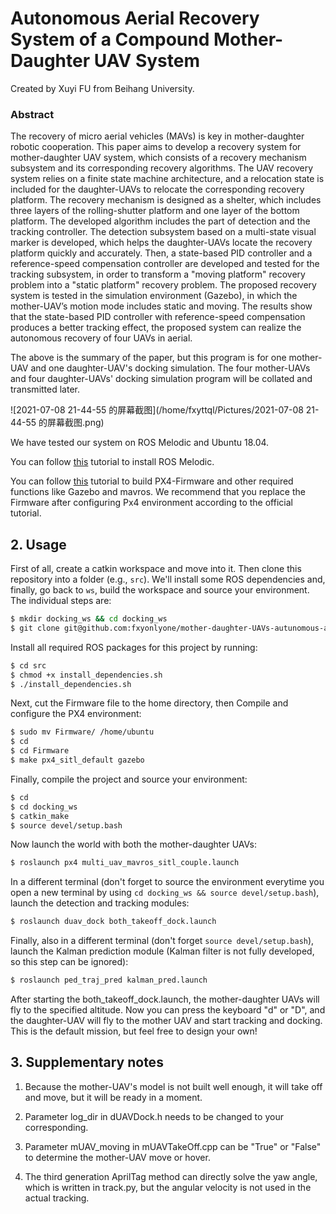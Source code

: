 # Autonomous Aerial Recovery System of a Compound Mother-Daughter UAV System

Created by Xuyi FU from Beihang University.

### Abstract
The recovery of micro aerial vehicles (MAVs) is key in mother-daughter robotic cooperation. This paper aims to develop a recovery system for mother-daughter UAV system, which consists of a recovery mechanism subsystem and its corresponding recovery algorithms. The UAV recovery system relies on a finite state machine architecture, and a relocation state is included for the daughter-UAVs to relocate the corresponding recovery platform. The recovery mechanism is designed as a shelter, which includes three layers of the rolling-shutter platform and one layer of the bottom platform. The developed algorithm includes the part of detection and the tracking controller. The detection subsystem based on a multi-state visual marker is developed, which helps the daughter-UAVs locate the recovery platform quickly and accurately. Then, a state-based PID controller and a reference-speed compensation controller are developed and tested for the tracking subsystem, in order to transform a "moving platform" recovery problem into a "static platform" recovery problem. The proposed recovery system is tested in the simulation environment (Gazebo), in which the mother-UAV’s motion mode includes static and moving. The results show that the state-based PID controller with reference-speed compensation produces a better tracking effect, the proposed system can realize the autonomous recovery of four UAVs in aerial.

The above is the summary of the paper, but this program is for one mother-UAV and one daughter-UAV's docking simulation. The  four mother-UAVs and four daughter-UAVs' docking simulation program will be collated and transmitted later.

![2021-07-08 21-44-55 的屏幕截图](/home/fxyttql/Pictures/2021-07-08 21-44-55 的屏幕截图.png)

We have tested our system on ROS Melodic and Ubuntu 18.04.

You can follow [this](http://wiki.ros.org/melodic/Installation/Ubuntu) tutorial to install ROS Melodic.

You can follow [this](https://docs.px4.io/master/en/dev_setup/dev_env_linux_ubuntu.html#rosgazebo) tutorial to build PX4-Firmware and other required functions like Gazebo and mavros. We recommend that you replace the Firmware after configuring Px4 environment according to the official tutorial.


## 2. Usage

First of all, create a catkin workspace and move into it. Then clone this repository into a folder (e.g., `src`). We'll install some ROS dependencies and, finally, go back to `ws`, build the workspace and source your environment. The individual steps are:

```bash
$ mkdir docking_ws && cd docking_ws
$ git clone git@github.com:fxyonlyone/mother-daughter-UAVs-autunomous-aerial-docking.git src
```

Install all required ROS packages for this project by running:

```bash
$ cd src
$ chmod +x install_dependencies.sh
$ ./install_dependencies.sh
```

Next, cut the Firmware file to the home directory, then Compile and configure the PX4 environment:

```bash
$ sudo mv Firmware/ /home/ubuntu
$ cd
$ cd Firmware
$ make px4_sitl_default gazebo
```

Finally, compile the project and source your environment:

```bash
$ cd
$ cd docking_ws
$ catkin_make
$ source devel/setup.bash
```

Now launch the world with both the mother-daughter UAVs:

```bash
$ roslaunch px4 multi_uav_mavros_sitl_couple.launch 
```

In a different terminal (don't forget to source the environment everytime you open a new terminal by using `cd docking_ws && source devel/setup.bash`), launch the detection and tracking modules:

```bash
$ roslaunch duav_dock both_takeoff_dock.launch
```

Finally, also in a different terminal (don't forget `source devel/setup.bash`), launch the Kalman prediction module (Kalman filter is not fully developed, so this step can be ignored):

```bash
$ roslaunch ped_traj_pred kalman_pred.launch
```

After starting the both_takeoff_dock.launch, the mother-daughter UAVs will fly to the specified altitude. Now you can press the keyboard "d" or "D", and the daughter-UAV will fly to the mother UAV and start tracking and docking. This is the default mission, but feel free to design your own!

## 3. Supplementary notes

1. Because the mother-UAV's model is not built well enough, it will take off and move, but it will be ready in a moment.

2. Parameter log_dir in dUAVDock.h needs to be changed to your corresponding.
3. Parameter mUAV_moving in mUAVTakeOff.cpp can be "True" or "False" to determine the mother-UAV move or hover.

4. The third generation AprilTag method can directly solve the yaw angle, which is written in track.py, but the angular velocity is not used in the actual tracking.
